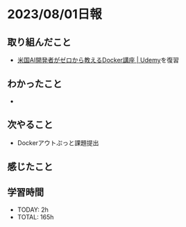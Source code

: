 # 2023/08/01日報
## 取り組んだこと
- [米国AI開発者がゼロから教えるDocker講座 \| Udemy](https://www.udemy.com/course/aidocker/)を復習

## わかったこと
- 

## 次やること
- Dockerアウトぷっと課題提出

## 感じたこと

## 学習時間
- TODAY: 2h
- TOTAL: 165h
